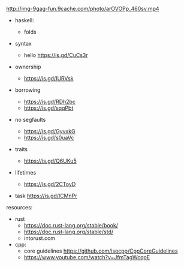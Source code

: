 http://img-9gag-fun.9cache.com/photo/arOVOPp_460sv.mp4

* haskell:
    * folds

* syntax
    * hello https://is.gd/CuCs3r
* ownership
    * https://is.gd/IURVsk
* borrowing
    * https://is.gd/RDh2bc
    * https://is.gd/sqqPbt
* no segfaults
    * https://is.gd/GyvxkG
    * https://is.gd/s0uaVc
* traits
    * https://is.gd/Q6UKu5
* lifetimes
    * https://is.gd/2CToyD

* task
https://is.gd/ICMnPr

resources:
* rust
    * https://doc.rust-lang.org/stable/book/
    * https://doc.rust-lang.org/stable/std/
    * intorust.com
* cpp:
    * core guidelines https://github.com/isocpp/CppCoreGuidelines
    * https://www.youtube.com/watch?v=JfmTagWcqoE
